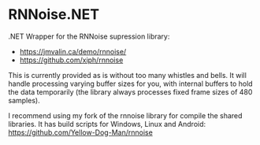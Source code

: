 # RNNoise.NET
.NET Wrapper for the RNNoise supression library:
- https://jmvalin.ca/demo/rnnoise/
- https://github.com/xiph/rnnoise

This is currently provided as is without too many whistles and bells. It will handle processing varying buffer sizes for you, with internal buffers to hold the data temporarily (the library always processes fixed frame sizes of 480 samples).

I recommend using my fork of the rnnoise library for compile the shared libraries. It has build scripts for Windows, Linux and Android:
https://github.com/Yellow-Dog-Man/rnnoise